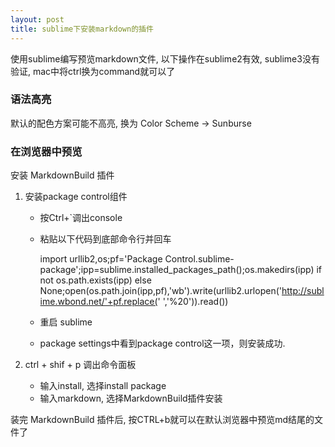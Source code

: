 ```yaml
---
layout: post
title: sublime下安装markdown的插件
---
```


使用sublime编写预览markdown文件, 以下操作在sublime2有效, sublime3没有验证, mac中将ctrl换为command就可以了

### 语法高亮

默认的配色方案可能不高亮, 换为  Color Scheme -> Sunburse

### 在浏览器中预览

安装 MarkdownBuild 插件


1. 安装package control组件

	* 按Ctrl+`调出console
	* 粘贴以下代码到底部命令行并回车
	
		import urllib2,os;pf='Package Control.sublime-package';ipp=sublime.installed_packages_path();os.makedirs(ipp) if not os.path.exists(ipp) 	else None;open(os.path.join(ipp,pf),'wb').write(urllib2.urlopen('http://sublime.wbond.net/'+pf.replace(' ','%20')).read())
	
	* 重启 sublime
	* package settings中看到package control这一项，则安装成功.


2. ctrl + shif + p 调出命令面板

	* 输入install, 选择install package
	* 输入markdown, 选择MarkdownBuild插件安装


装完 MarkdownBuild 插件后, 按CTRL+b就可以在默认浏览器中预览md结尾的文件了